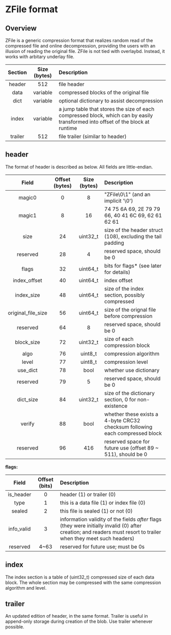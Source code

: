 # ZFile format
## Overview
ZFile is a generic compression format that realizes random read of the compressed
file and online decompression, providing the users with an illusion of reading the
original file. ZFile is not tied with overlaybd. Instead, it works with arbitary
underlay file.


| Section | Size (bytes) | Description |
|  :---:  |    :----:    | :---        |
| header  |      512     | file header |
|  data   |   variable   | compressed blocks of the original file |
|  dict   |   variable   | optional dictionary to assist decompression |
|  index  |   variable   | a jump table that stores the size of each compressed block, which can by easily transformed into offset of the block at runtime |
| trailer |      512     | file trailer (similar to header) |

## header
The format of header is described as below. All fields are little-endian.

|  Field  | Offset (bytes) | Size (bytes) | Description |
|  :---:  |    :----:      |    :----:    | :---        |
| magic0  |       0        |      8       | "ZFile\0\1" (and an implicit '\0') |
| magic1  |       8        |      16      | 74 75 6A 69, 2E 79 79 66, 40 41 6C 69, 62 61 62 61 |
|  size   |      24        |   uint32_t   | size of the header struct (108), excluding the tail padding |
| reserved|      28        |      4       | reserved space, should be 0 |
| flags   |      32        |   uint64_t   | bits for flags* (see later for details) |
| index_offset | 40        |   uint64_t   | index offset |
| index_size   | 48        |   uint64_t   | size of the index section, possibly compressed|
| original_file_size | 56  |   uint64_t   | size of the orignal file before compression |
| reserved|      64        |      8       | reserved space, should be 0 |
| block_size   | 72        |   uint32_t   | size of each compression block |
| algo    |      76        |   uint8_t    | compression algorithm |
| level   |      77        |   uint8_t    | compression level |
| use_dict|      78        |     bool     | whether use dictionary |
| reserved|      79        |      5       | reserved space, should be 0 |
| dict_size    | 84        |   uint32_t   | size of the dictionary section, 0 for non-existence |
| verify  |      88        |     bool     | whether these exists a 4-byte CRC32 checksum following each compressed block |
| reserved|      96       |     416      | reserved space for future use (offset 89 ~ 511), should be 0 |

**flags:**

|    Field    | Offset (bits) | Description |
|    :---:    |    :----:     | :---        |
|  is_header  |       0       | header (1) or trailer (0) |
|     type    |       1       | this is a data file (1) or index file (0) |
|    sealed   |       2       | this file is sealed (1) or not (0) |
| info_valid  |       3       | information validity of the fields *after* flags (they were initially invalid (0) after creation; and readers must resort to trailer when they meet such headers) |
|   reserved  |      4~63     | reserved for future use; must be 0s |


## index
The index section is a table of (uint32_t) compressed size of each data block.
The whole section may be compressed with the same compression algorithm and
level.

## trailer
An updated edition of header, in the same format. Trailer is useful in
append-only storage during creation of the blob. Use trailer whenever
possible.
